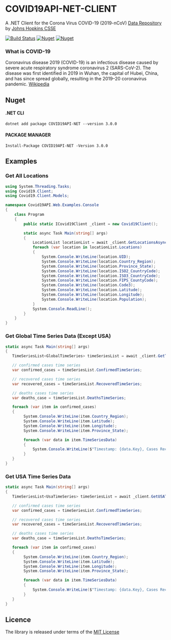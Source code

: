 # COVID19API-NET-CLIENT

A .NET Client for the Corona Virus COVID-19 (2019-nCoV) [Data Repository](https://github.com/CSSEGISandData/COVID-19) by [Johns Hopkins CSSE](https://systems.jhu.edu/research/public-health/ncov/) 

[![Build Status](https://travis-ci.com/Chitova263/COVID19API-NET-CLIENT.svg?branch=master)](https://travis-ci.com/Chitova263/COVID19API-NET-CLIENT)
[![Nuget](https://img.shields.io/nuget/v/COVID19API-NET?style=flat-square)](https://www.nuget.org/packages/COVID19API-NET/)
[![Nuget](https://img.shields.io/nuget/dt/COVID19API-NET?color=green&style=flat-square)](https://www.nuget.org/packages/COVID19API-NET/)


### What is COVID-19
Coronavirus disease 2019 (COVID-19) is an infectious disease caused by severe acute respiratory syndrome coronavirus 2 (SARS-CoV-2). The disease was first identified in 2019 in Wuhan, the capital of Hubei, China, and has since spread globally, resulting in the 2019–20 coronavirus pandemic. [Wikipedia](https://en.wikipedia.org/wiki/Coronavirus_disease_2019)

## Nuget

#### .NET CLI
```
dotnet add package COVID19API-NET --version 3.0.0
```

#### PACKAGE MANAGER
```
Install-Package COVID19API-NET -Version 3.0.0
```

## Examples

### Get All Locations

```cs
using System.Threading.Tasks;
using Covid19.Client;
using Covid19.Client.Models;

namespace Covid19API.Web.Examples.Console
{
    class Program
    {
        public static ICovid19Client _client = new Covid19Client();

        static async Task Main(string[] args)
        {
            LocationList locationList = await _client.GetLocationsAsync();
            foreach (var location in locationList.Locations)
            {
                System.Console.WriteLine(location.UID);
                System.Console.WriteLine(location.Country_Region);
                System.Console.WriteLine(location.Province_State);
                System.Console.WriteLine(location.ISO2_CountryCode);
                System.Console.WriteLine(location.ISO3_CountryCode);
                System.Console.WriteLine(location.FIPS_CountyCode);
                System.Console.WriteLine(location.Code3);
                System.Console.WriteLine(location.Latitude);
                System.Console.WriteLine(location.Longitude);
                System.Console.WriteLine(location.Population);     
            }
            System.Console.ReadLine();
        }
    }
}
```

### Get Global Time Series Data (Except USA)

```cs
static async Task Main(string[] args)
{
   TimeSeriesList<GlobalTimeSeries> timeSeriesList = await _client.GetTimeSeriesAsync();

   // confirmed cases time series
   var confirmed_cases = timeSeriesList.ConfirmedTimeSeries;

   // recovered cases time series
   var recovered_cases = timeSeriesList.RecoveredTimeSeries;

   // deaths cases time series
   var deaths_case = timeSeriesList.DeathsTimeSeries;

   foreach (var item in confirmed_cases)
   {
        System.Console.WriteLine(item.Country_Region);
        System.Console.WriteLine(item.Latitude);
        System.Console.WriteLine(item.Longitude);
        System.Console.WriteLine(item.Province_State);

        foreach (var data in item.TimeSeriesData)
        {
            System.Console.WriteLine($"Timestamp: {data.Key}, Cases Recorded: {data.Value}");
        }    
   }
}
```

### Get USA Time Series Data

```cs 
static async Task Main(string[] args)
{
   TimeSeriesList<UsaTimeSeries> timeSeriesList = await _client.GetUSATimeSeriesAsync();

   // confirmed cases time series
   var confirmed_cases = timeSeriesList.ConfirmedTimeSeries;

   // recovered cases time series
   var recovered_cases = timeSeriesList.RecoveredTimeSeries;

   // deaths cases time series
   var deaths_case = timeSeriesList.DeathsTimeSeries;

   foreach (var item in confirmed_cases)
   {
        System.Console.WriteLine(item.Country_Region);
        System.Console.WriteLine(item.Latitude);
        System.Console.WriteLine(item.Longitude);
        System.Console.WriteLine(item.Province_State);

        foreach (var data in item.TimeSeriesData)
        {
            System.Console.WriteLine($"Timestamp: {data.Key}, Cases Recorded: {data.Value}");
        }    
   }
}
```

## Licence

The library is released under terms of the [MIT License](https://opensource.org/licenses/MIT)

